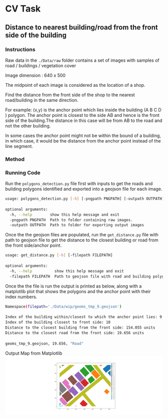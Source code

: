 # CV Task
## Distance to nearest building/road from the front side of the building

### Instructions
Raw data in the `./Data/raw` folder contains a set of images with samples of road / buildings / vegetation cover

Image dimension : 640 x 500

The midpoint of each image is considered as the location of a shop.

Find the distance from the front side of the shop to the nearest road/building in
the same direction.

For example: (x,y) is the anchor point which lies inside the building (A B C D ) polygon. The
anchor point is closest to the side AB and hence is the front side of the building.The distance in
this case will be from AB to the road and not the other building.

In some cases the anchor point might not be within the bound of a building, in which
case, it would be the distance from the anchor point instead of the line segment.

### Method 



### Running Code

Run the `polygons_detection.py` file first with inputs to get the roads and building polygons identified and
exported into a geojson file for each image.
```bash
usage: polygons_detection.py [-h] [-pngpath PNGPATH] [-outpath OUTPATH]

optional arguments:
  -h, --help        show this help message and exit
  -pngpath PNGPATH  Path to folder containing raw images.
  -outpath OUTPATH  Path to folder for exporting output images
```

Once the the geojson files are populated, run the `get_distance.py` file with path to geojson file to get the
distance to the closest building or road from the front side/anchor point.
```bash
usage: get_distance.py [-h] [-filepath FILEPATH]

optional arguments:
  -h, --help          show this help message and exit
  -filepath FILEPATH  Path to geojson file with road and building polygons.
```

Once the the file is run the output is printed as below, along with a matplotlib plot that shows the polygons and
the anchor point with their index numbers.
```bash
Namespace(filepath='./Data/wip/geoms_tmp_9.geojson')

Index of the building within/closest to which the anchor point lies: 9
Index of the building closest to front side: 10
Distance to the closest building from the front side: 154.055 units
Distance to the closest road from the front side: 19.656 units

geoms_tmp_9.geojson, 19.656, "Road"
```
Output Map from Matplotlib
![Output](output.png)
